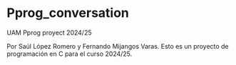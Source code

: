 # Pprog_conversation
UAM Pprog proyect 2024/25

Por Saúl López Romero y Fernando Mijangos Varas.
Esto es un proyecto de programación en C para el curso 2024/25.
